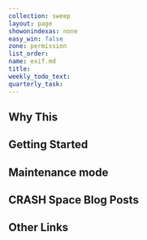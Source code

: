 ```yaml
---
collection: sweep
layout: page
showonindexas: none
easy_win: false
zone: permission
list_order:
name: exif.md
title:
weekly_todo_text:
quarterly_task:
---
```

## Why This

## Getting Started

## Maintenance mode

## CRASH Space Blog Posts

## Other Links
